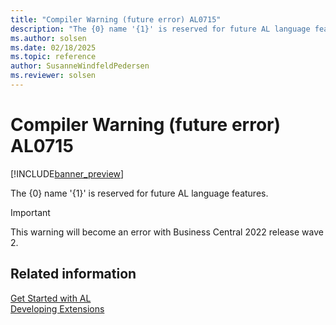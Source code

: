 ```yaml
---
title: "Compiler Warning (future error) AL0715"
description: "The {0} name '{1}' is reserved for future AL language features."
ms.author: solsen
ms.date: 02/18/2025
ms.topic: reference
author: SusanneWindfeldPedersen
ms.reviewer: solsen
---
```

[//]: # (START>DO_NOT_EDIT)
[//]: # (IMPORTANT:Do not edit any of the content between here and the END>DO_NOT_EDIT.)
[//]: # (Any modifications should be made in the .xml files in the ModernDev repo.)
# Compiler Warning (future error) AL0715

[!INCLUDE[banner_preview](../includes/banner_preview.md)]

The {0} name '{1}' is reserved for future AL language features.


> [!IMPORTANT]
> This warning will become an error with Business Central 2022 release wave 2.  

[//]: # (IMPORTANT: END>DO_NOT_EDIT)
## Related information  
[Get Started with AL](../devenv-get-started.md)  
[Developing Extensions](../devenv-dev-overview.md)  